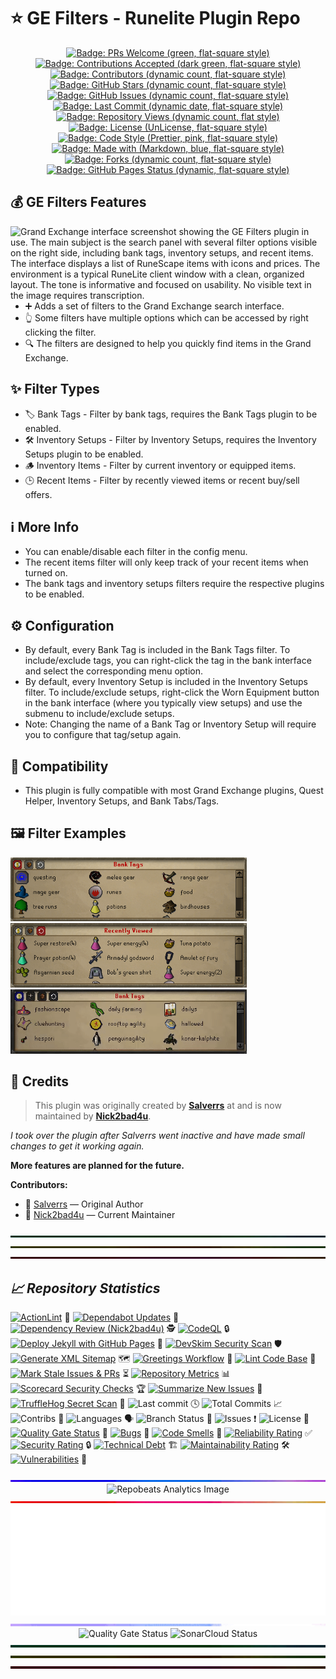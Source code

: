 # ⭐ GE Filters - Runelite Plugin Repo

<p align="center">
  <a href="https://github.com/nick2bad4u/GE-Filters/pulls" title="View or submit pull requests">
    <img alt="Badge: PRs Welcome (green, flat-square style)" src="https://img.shields.io/badge/PRs-welcome-brightgreen.svg?style=flat-square&logo=github" title="PRs Welcome">
  </a>
  <a href="https://github.com/nick2bad4u/GE-Filters/blob/master/CONTRIBUTING.md" title="Read the contributing guidelines">
    <img alt="Badge: Contributions Accepted (dark green, flat-square style)" src="https://img.shields.io/badge/Contributions-Accepted-darkgreen?style=flat-square&logo=contributorcovenant" title="Contributions Accepted">
  </a>
  <a href="https://github.com/nick2bad4u/GE-Filters/graphs/contributors" title="View project contributors">
    <img alt="Badge: Contributors (dynamic count, flat-square style)" src="https://img.shields.io/github/contributors/nick2bad4u/GE-Filters?style=flat-square&logo=contributorcovenant" title="Contributors">
  </a>
  <a href="https://github.com/nick2bad4u/GE-Filters/stargazers" title="See who starred this repo">
    <img alt="Badge: GitHub Stars (dynamic count, flat-square style)" src="https://img.shields.io/github/stars/nick2bad4u/GE-Filters?style=flat-square&logo=polestar" title="GitHub Stars">
  </a>
  <a href="https://github.com/nick2bad4u/GE-Filters/issues" title="View open issues">
    <img alt="Badge: GitHub Issues (dynamic count, flat-square style)" src="https://img.shields.io/github/issues/nick2bad4u/GE-Filters?style=flat-square&logo=wwise" title="GitHub Issues">
  </a>
  <a href="https://github.com/nick2bad4u/GE-Filters/commits" title="View recent commits">
    <img alt="Badge: Last Commit (dynamic date, flat-square style)" src="https://img.shields.io/github/last-commit/nick2bad4u/GE-Filters?style=flat-square&logo=commonworkflowlanguage" title="Last Commit">
  </a>
  <a href="https://github.com/nick2bad4u/GE-Filters" title="GitHub Drama main repository">
    <img alt="Badge: Repository Views (dynamic count, flat style)" src="https://views.igorkowalczyk.dev/api/badge/GE-Filters-Modern?style=flat" title="Repository Views">
  </a>
  <a href="https://github.com/Nick2bad4u/GE-Filters/blob/main/LICENSE.md" title="View project license">
    <img alt="Badge: License (UnLicense, flat-square style)" src="https://img.shields.io/github/license/nick2bad4u/GE-Filters?style=flat-square&logo=unlicense" title="License: UnLicense">
  </a>
  <a href="https://prettier.io/" title="Code Style: Prettier">
    <img alt="Badge: Code Style (Prettier, pink, flat-square style)" src="https://img.shields.io/badge/code%20style-prettier-ff69b4.svg" title="Code Style: Prettier">
  </a>
  <a href="https://github.com/Nick2bad4u/GE-Filters/blob/main/README.md" title="Made with Markdown">
    <img alt="Badge: Made with (Markdown, blue, flat-square style)" src="https://img.shields.io/badge/made%20with-Markdown-blue" title="Made with Markdown">
  </a>
  <a href="https://github.com/Nick2bad4u/GE-Filters/forks" title="Forks">
    <img alt="Badge: Forks (dynamic count, flat-square style)" src="https://img.shields.io/github/forks/nick2bad4u/GE-Filters?style=flat-square&logo=greasyfork" title="Forks">
  </a>
  <a href="https://nick2bad4u.github.io/GE-Filters/" title="GitHub Pages Status">
    <img alt="Badge: GitHub Pages Status (dynamic, flat-square style)" src="https://img.shields.io/website?url=https%3A%2F%2Fnick2bad4u.github.io%2FGE-Filters%2F&up_message=Online&down_message=Offline&style=flat-square&logo=github&label=Github%20Pages&cacheSeconds=6000&link=https%3A%2F%2Fnick2bad4u.github.io%2FGE-Filters%2F" title="GitHub Pages Status">
  </a>
</p>

## 💰 GE Filters Features

<p>
<img src="https://github.com/user-attachments/assets/3fbed947-cbdc-48ad-9353-aca16a44bea8" align="right" alt="Grand Exchange interface screenshot showing the GE Filters plugin in use. The main subject is the search panel with several filter options visible on the right side, including bank tags, inventory setups, and recent items. The interface displays a list of RuneScape items with icons and prices. The environment is a typical RuneLite client window with a clean, organized layout. The tone is informative and focused on usability. No visible text in the image requires transcription.">
</p>

- ➕ Adds a set of filters to the Grand Exchange search interface.
- 👆 Some filters have multiple options which can be accessed by right clicking the filter.
- 🔍 The filters are designed to help you quickly find items in the Grand Exchange.

## **✨ Filter Types**

- 🏷️ Bank Tags - Filter by bank tags, requires the Bank Tags plugin to be enabled.
- 🛠️ Inventory Setups - Filter by Inventory Setups, requires the Inventory Setups plugin to be enabled.
- 🪵 Inventory Items - Filter by current inventory or equipped items.
- 🕒 Recent Items - Filter by recently viewed items or recent buy/sell offers.

## **ℹ️ More Info**

- You can enable/disable each filter in the config menu.
- The recent items filter will only keep track of your recent items when turned on.
- The bank tags and inventory setups filters require the respective plugins to be enabled.

## **⚙️ Configuration**

- By default, every Bank Tag is included in the Bank Tags filter. To include/exclude tags, you can right-click the tag in the bank interface and select the corresponding menu option.
- By default, every Inventory Setup is included in the Inventory Setups filter. To include/exclude setups, right-click the Worn Equipment button in the bank interface (where you typically view setups) and use the submenu to include/exclude setups.
- Note: Changing the name of a Bank Tag or Inventory Setup will require you to configure that tag/setup again.

## **🔄 Compatibility**

- This plugin is fully compatible with most Grand Exchange plugins, Quest Helper, Inventory Setups, and Bank Tabs/Tags.

## **🖼️ Filter Examples**

<div align="left">
<img
src="https://github.com/Nick2bad4u/GE-Filters/raw/refs/heads/master/assets/bank-tabs-example.png?raw=true"
alt="Bank Tabs Example"
width="75%"
/>
</div>

<div align="left">
<img
src="https://github.com/Nick2bad4u/GE-Filters/raw/refs/heads/master/assets/recent-example.png?raw=true"
alt="Recent Tabs Example"
width="75%"
/>
</div>

<div align="left">
<img
src="https://github.com/Nick2bad4u/GE-Filters/raw/refs/heads/master/assets/all-tabs-example.gif?raw=true"
alt="All Tabs Shown Gif"
width="75%"
/>
</div>

## 🧾 Credits

> This plugin was originally created by [**Salverrs**](https://github.com/Salverrs) at and is now maintained by [**Nick2bad4u**](https://github.com/Nick2bad4u).

*I took over the plugin after Salverrs went inactive and have made small changes to get it working again.*

**More features are planned for the future.**

**Contributors:**

- 👤 [Salverrs](https://github.com/Salverrs) — Original Author
- 👤 [Nick2bad4u](https://github.com/Nick2bad4u) — Current Maintainer

<div align="center">
<img
src="https://github.com/Nick2bad4u/Nick2bad4u/blob/main/assets/GitHubProfileLines%20(9).gif?raw=true"
alt="Repository Banner Line Animation"
width="100%"
/>
<img
src="https://github.com/Nick2bad4u/Nick2bad4u/blob/main/assets/GitHubProfileLines%20(8).gif?raw=true"
alt="Repository Banner Line Animation"
width="100%"
/>
<img
src="https://github.com/Nick2bad4u/Nick2bad4u/blob/main/assets/GitHubProfileLines%20(7).gif?raw=true"
alt="Repository Banner Line Animation"
width="100%"
/>
</div>

## *📈 Repository Statistics*

[![ActionLint](https://github.com/Nick2bad4u/GE-Filters/actions/workflows/ActionLint.yml/badge.svg)](https://github.com/Nick2bad4u/GE-Filters/actions/workflows/ActionLint.yml) 🧹
[![Dependabot Updates](https://github.com/Nick2bad4u/GE-Filters/actions/workflows/dependabot/dependabot-updates/badge.svg)](https://github.com/Nick2bad4u/GE-Filters/actions/workflows/dependabot/dependabot-updates) 🤖
[![Dependency Review (Nick2bad4u)](https://github.com/Nick2bad4u/GE-Filters/actions/workflows/dependency-review.yml/badge.svg)](https://github.com/Nick2bad4u/GE-Filters/actions/workflows/dependency-review.yml) 🕵️
[![CodeQL](https://github.com/Nick2bad4u/GE-Filters/actions/workflows/github-code-scanning/codeql/badge.svg)](https://github.com/Nick2bad4u/GE-Filters/actions/workflows/github-code-scanning/codeql) 🔒
[![Deploy Jekyll with GitHub Pages](https://github.com/Nick2bad4u/GE-Filters/actions/workflows/jekyll-gh-pages.yml/badge.svg)](https://github.com/Nick2bad4u/GE-Filters/actions/workflows/jekyll-gh-pages.yml) 🚀
[![DevSkim Security Scan](https://github.com/Nick2bad4u/GE-Filters/actions/workflows/devskim.yml/badge.svg)](https://github.com/Nick2bad4u/GE-Filters/actions/workflows/devskim.yml) 🛡️
[![Generate XML Sitemap](https://github.com/Nick2bad4u/GE-Filters/actions/workflows/sitemap.yml/badge.svg)](https://github.com/Nick2bad4u/GE-Filters/actions/workflows/sitemap.yml) 🗺️
[![Greetings Workflow](https://github.com/Nick2bad4u/GE-Filters/actions/workflows/greetings.yml/badge.svg)](https://github.com/Nick2bad4u/GE-Filters/actions/workflows/greetings.yml) 👋
[![Lint Code Base](https://github.com/Nick2bad4u/GE-Filters/actions/workflows/superlinter.yml/badge.svg)](https://github.com/Nick2bad4u/GE-Filters/actions/workflows/superlinter.yml) 📝
[![Mark Stale Issues & PRs](https://github.com/Nick2bad4u/GE-Filters/actions/workflows/stale.yml/badge.svg)](https://github.com/Nick2bad4u/GE-Filters/actions/workflows/stale.yml) ⏳
[![Repository Metrics](https://github.com/Nick2bad4u/GE-Filters/actions/workflows/repo-stats.yml/badge.svg)](https://github.com/Nick2bad4u/GE-Filters/actions/workflows/repo-stats.yml) 📊
[![Scorecard Security Checks](https://github.com/Nick2bad4u/GE-Filters/actions/workflows/scorecards.yml/badge.svg)](https://github.com/Nick2bad4u/GE-Filters/actions/workflows/scorecards.yml) 🏆
[![Summarize New Issues](https://github.com/Nick2bad4u/GE-Filters/actions/workflows/summary.yml/badge.svg)](https://github.com/Nick2bad4u/GE-Filters/actions/workflows/summary.yml) 📝
[![TruffleHog Secret Scan](https://github.com/Nick2bad4u/GE-Filters/actions/workflows/trufflehog.yml/badge.svg)](https://github.com/Nick2bad4u/GE-Filters/actions/workflows/trufflehog.yml) 🔑
![Last commit](https://img.shields.io/github/last-commit/nick2bad4u/ge-filters) 🕓
![Total Commits](https://img.shields.io/github/commit-activity/t/nick2bad4u/ge-filters) 📈
![Contribs](https://img.shields.io/github/contributors/nick2bad4u/ge-filters) 👥
![Languages](https://img.shields.io/github/languages/count/nick2bad4u/ge-filters) 🗣️
![Branch Status](https://img.shields.io/github/checks-status/nick2bad4u/ge-filters/master) 🌿
![Issues](https://img.shields.io/github/issues/nick2bad4u/ge-filters) ❗
![License](https://img.shields.io/github/license/nick2bad4u/ge-filters) 📄
[![Quality Gate Status](https://sonarcloud.io/api/project_badges/measure?project=Nick2bad4u_GE-Filters&metric=alert_status)](https://sonarcloud.io/summary/new_code?id=Nick2bad4u_GE-Filters) 🚦
[![Bugs](https://sonarcloud.io/api/project_badges/measure?project=Nick2bad4u_GE-Filters&metric=bugs)](https://sonarcloud.io/summary/new_code?id=Nick2bad4u_GE-Filters) 🐞
[![Code Smells](https://sonarcloud.io/api/project_badges/measure?project=Nick2bad4u_GE-Filters&metric=code_smells)](https://sonarcloud.io/summary/new_code?id=Nick2bad4u_GE-Filters) 💨
[![Reliability Rating](https://sonarcloud.io/api/project_badges/measure?project=Nick2bad4u_GE-Filters&metric=reliability_rating)](https://sonarcloud.io/summary/new_code?id=Nick2bad4u_GE-Filters) ✅
[![Security Rating](https://sonarcloud.io/api/project_badges/measure?project=Nick2bad4u_GE-Filters&metric=security_rating)](https://sonarcloud.io/summary/new_code?id=Nick2bad4u_GE-Filters) 🔒
[![Technical Debt](https://sonarcloud.io/api/project_badges/measure?project=Nick2bad4u_GE-Filters&metric=sqale_index)](https://sonarcloud.io/summary/new_code?id=Nick2bad4u_GE-Filters) 🏗️
[![Maintainability Rating](https://sonarcloud.io/api/project_badges/measure?project=Nick2bad4u_GE-Filters&metric=sqale_rating)](https://sonarcloud.io/summary/new_code?id=Nick2bad4u_GE-Filters) 🛠️
[![Vulnerabilities](https://sonarcloud.io/api/project_badges/measure?project=Nick2bad4u_GE-Filters&metric=vulnerabilities)](https://sonarcloud.io/summary/new_code?id=Nick2bad4u_GE-Filters) 🚨

<div align="center">
<img
src="https://github.com/Nick2bad4u/Nick2bad4u/blob/main/assets/GitHubProfileLines%20(5).gif?raw=true"
alt="Repository Banner Line Animation"
width="100%"
/>
</div>

<!-- The Repobeats Analytics Image provides insights into repository activity and contributions over time. -->

<div align="center">
<img
src="https://repobeats.axiom.co/api/embed/a223c9e18d5134bc1b9357357bf3963768f4a03b.svg"
alt="Repobeats Analytics Image"
width="100%"
/>
</div>

<div align="center">
<img
src="https://github.com/Nick2bad4u/Nick2bad4u/blob/main/assets/GitHubProfileLines%20(2).gif?raw=true"
alt="Repository Banner Line Animation"
width="100%"
/>
</div>

<!-- The Github Metrics image provides a detailed overview of repository statistics, including contributions, activity, and other key metrics. -->

<div align="center">
<img
src="https://github.com/Nick2bad4u/GE-Filters/raw/refs/heads/master/metrics.repository.svg"
alt="Github Metrics"
width="100%"
/>
</div>

<div align="center">
<img
src="https://github.com/Nick2bad4u/Nick2bad4u/blob/main/assets/GitHubProfileLines%20(11).gif?raw=true"
alt="Repository Banner Line Animation"
width="100%"
/>
</div>

<div align="center">
<img
src="https://sonarcloud.io/api/project_badges/quality_gate?project=Nick2bad4u_GE-Filters"
alt="Quality Gate Status"
/>
<img
src="https://sonarcloud.io/images/project_badges/sonarcloud-dark.svg"
alt="SonarCloud Status"
/>
</div>

<div align="center">
<img
src="https://github.com/Nick2bad4u/Nick2bad4u/blob/main/assets/GitHubProfileLines%20(9).gif?raw=true"
alt="Repository Banner Line Animation"
width="100%"
/>
<img
src="https://github.com/Nick2bad4u/Nick2bad4u/blob/main/assets/GitHubProfileLines%20(8).gif?raw=true"
alt="Repository Banner Line Animation"
width="100%"
/>
<img
src="https://github.com/Nick2bad4u/Nick2bad4u/blob/main/assets/GitHubProfileLines%20(7).gif?raw=true"
alt="Repository Banner Line Animation"
width="100%"
/>
</div>
